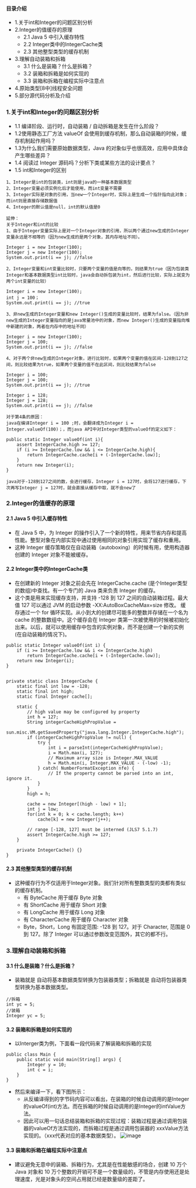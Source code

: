 #### 目录介绍
- 1.关于int和Integer的问题区别分析
- 2.Integer的值缓存的原理
    - 2.1 Java 5 中引入缓存特性
    - 2.2 Integer类中的IntegerCache类
    - 2.3 其他整型类型的缓存机制
- 3.理解自动装箱和拆箱
    - 3.1 什么是装箱？什么是拆箱？
    - 3.2 装箱和拆箱是如何实现的
    - 3.3 装箱和拆箱在编程实际中注意点
- 4.原始类型[8中]线程安全问题
- 5.部分源代码分析及介绍



### 1.关于int和Integer的问题区别分析
- 1.1 编译阶段、运行时，自动装箱 / 自动拆箱是发生在什么阶段？
- 1.2使用静态工厂方法 valueOf 会使用到缓存机制，那么自动装箱的时候，缓存机制起作用吗？
- 1.3为什么我们需要原始数据类型，Java 的对象似乎也很高效，应用中具体会产生哪些差异？
- 1.4 阅读过 Integer 源码吗？分析下类或某些方法的设计要点？
- 1.5 int和Integer的区别
```
1、Integer是int的包装类，int则是java的一种基本数据类型 
2、Integer变量必须实例化后才能使用，而int变量不需要 
3、Integer实际是对象的引用，当new一个Integer时，实际上是生成一个指针指向此对象；而int则是直接存储数据值 
4、Integer的默认值是null，int的默认值是0

延伸： 
关于Integer和int的比较 
1、由于Integer变量实际上是对一个Integer对象的引用，所以两个通过new生成的Integer变量永远是不相等的（因为new生成的是两个对象，其内存地址不同）。

Integer i = new Integer(100);
Integer j = new Integer(100);
System.out.print(i == j); //false

2、Integer变量和int变量比较时，只要两个变量的值是向等的，则结果为true（因为包装类Integer和基本数据类型int比较时，java会自动拆包装为int，然后进行比较，实际上就变为两个int变量的比较）

Integer i = new Integer(100);
int j = 100；
System.out.print(i == j); //true

3、非new生成的Integer变量和new Integer()生成的变量比较时，结果为false。（因为非new生成的Integer变量指向的是java常量池中的对象，而new Integer()生成的变量指向堆中新建的对象，两者在内存中的地址不同）

Integer i = new Integer(100);
Integer j = 100;
System.out.print(i == j); //false

4、对于两个非new生成的Integer对象，进行比较时，如果两个变量的值在区间-128到127之间，则比较结果为true，如果两个变量的值不在此区间，则比较结果为false

Integer i = 100;
Integer j = 100;
System.out.print(i == j); //true

Integer i = 128;
Integer j = 128;
System.out.print(i == j); //false

对于第4条的原因： 
java在编译Integer i = 100 ;时，会翻译成为Integer i = Integer.valueOf(100)；，而java API中对Integer类型的valueOf的定义如下：

public static Integer valueOf(int i){
    assert IntegerCache.high >= 127;
    if (i >= IntegerCache.low && i <= IntegerCache.high){
        return IntegerCache.cache[i + (-IntegerCache.low)];
    }
    return new Integer(i);
}

java对于-128到127之间的数，会进行缓存，Integer i = 127时，会将127进行缓存，下次再写Integer j = 127时，就会直接从缓存中取，就不会new了

```


### 2.Integer的值缓存的原理
#### 2.1 Java 5 中引入缓存特性
- 在 Java 5 中，为 Integer 的操作引入了一个新的特性，用来节省内存和提高性能。整型对象在内部实现中通过使用相同的对象引用实现了缓存和重用。
- 这种 Integer 缓存策略仅在自动装箱（autoboxing）的时候有用，使用构造器创建的 Integer 对象不能被缓存。



#### 2.2 Integer类中的IntegerCache类
- 在创建新的 Integer 对象之前会先在 IntegerCache.cache (是个Integer类型的数组)中查找。有一个专门的 Java 类来负责 Integer 的缓存。
- 这个类是用来实现缓存支持，并支持 -128 到 127 之间的自动装箱过程。最大值 127 可以通过 JVM 的启动参数 -XX:AutoBoxCacheMax=size 修改。 缓存通过一个 for 循环实现。从小到大的创建尽可能多的整数并存储在一个名为 cache 的整数数组中。这个缓存会在 Integer 类第一次被使用的时候被初始化出来。以后，就可以使用缓存中包含的实例对象，而不是创建一个新的实例(在自动装箱的情况下)。

```
public static Integer valueOf(int i) {
    if (i >= IntegerCache.low && i <= IntegerCache.high)
        return IntegerCache.cache[i + (-IntegerCache.low)];
    return new Integer(i);
}


private static class IntegerCache {
    static final int low = -128;
    static final int high;
    static final Integer cache[];

    static {
        // high value may be configured by property
        int h = 127;
        String integerCacheHighPropValue =
            sun.misc.VM.getSavedProperty("java.lang.Integer.IntegerCache.high");
        if (integerCacheHighPropValue != null) {
            try {
                int i = parseInt(integerCacheHighPropValue);
                i = Math.max(i, 127);
                // Maximum array size is Integer.MAX_VALUE
                h = Math.min(i, Integer.MAX_VALUE - (-low) -1);
            } catch( NumberFormatException nfe) {
                // If the property cannot be parsed into an int, ignore it.
            }
        }
        high = h;

        cache = new Integer[(high - low) + 1];
        int j = low;
        for(int k = 0; k < cache.length; k++)
            cache[k] = new Integer(j++);

        // range [-128, 127] must be interned (JLS7 5.1.7)
        assert IntegerCache.high >= 127;
    }

    private IntegerCache() {}
}
```

#### 2.3 其他整型类型的缓存机制
- 这种缓存行为不仅适用于Integer对象。我们针对所有整数类型的类都有类似的缓存机制。
    - 有 ByteCache 用于缓存 Byte 对象
    - 有 ShortCache 用于缓存 Short 对象
    - 有 LongCache 用于缓存 Long 对象
    - 有 CharacterCache 用于缓存 Character 对象
    - Byte，Short，Long 有固定范围: -128 到 127。对于 Character, 范围是 0 到 127。除了 Integer 可以通过参数改变范围外，其它的都不行。



### 3.理解自动装箱和拆箱
#### 3.1 什么是装箱？什么是拆箱？
- 装箱就是  自动将基本数据类型转换为包装器类型；拆箱就是  自动将包装器类型转换为基本数据类型。

```
//拆箱
int yc = 5;
//装箱
Integer yc = 5;
```


#### 3.2 装箱和拆箱是如何实现的
- 以Interger类为例，下面看一段代码来了解装箱和拆箱的实现
```
public class Main {
    public static void main(String[] args) {
        Integer y = 10;
        int c = i;
    }
}
```
- 然后来编译一下，看下图所示：
    - 从反编译得到的字节码内容可以看出，在装箱的时候自动调用的是Integer的valueOf(int)方法。而在拆箱的时候自动调用的是Integer的intValue方法。
    - 因此可以用一句话总结装箱和拆箱的实现过程：装箱过程是通过调用包装器的valueOf方法实现的，而拆箱过程是通过调用包装器的 xxxValue方法实现的。（xxx代表对应的基本数据类型）。
![image](https://upload-images.jianshu.io/upload_images/4432347-9a3efbd0f681629e.png?imageMogr2/auto-orient/strip%7CimageView2/2/w/1240)



#### 3.3 装箱和拆箱在编程实际中注意点
- 建议避免无意中的装箱、拆箱行为，尤其是在性能敏感的场合，创建 10 万个 Java 对象和 10 万个整数的开销可不是一个数量级的，不管是内存使用还是处理速度，光是对象头的空间占用就已经是数量级的差距了。








